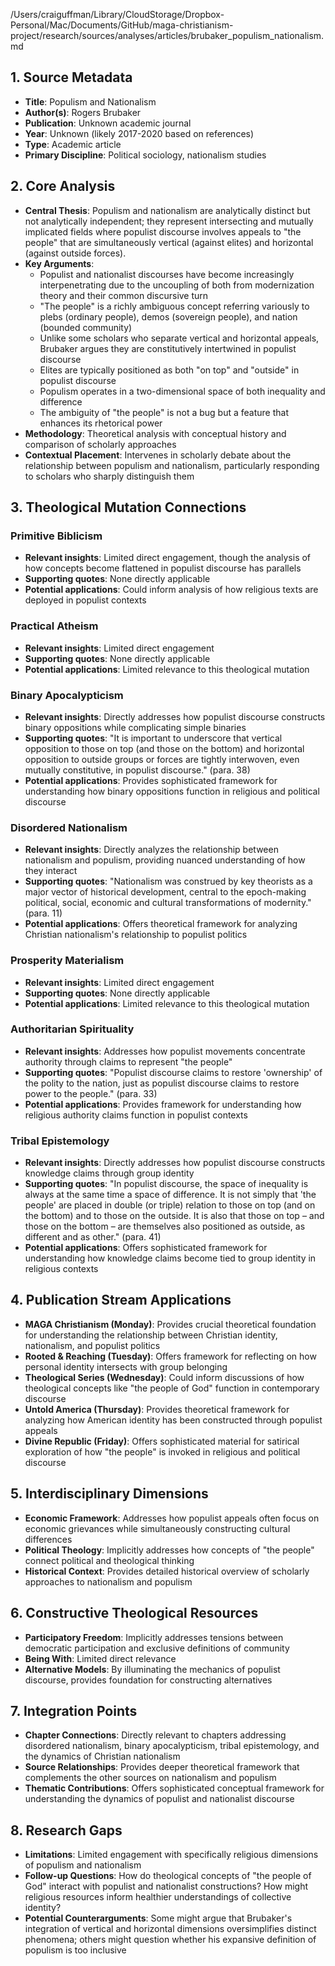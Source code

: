 /Users/craiguffman/Library/CloudStorage/Dropbox-Personal/Mac/Documents/GitHub/maga-christianism-project/research/sources/analyses/articles/brubaker_populism_nationalism.md

## 1. Source Metadata
- **Title**: Populism and Nationalism
- **Author(s)**: Rogers Brubaker
- **Publication**: Unknown academic journal
- **Year**: Unknown (likely 2017-2020 based on references)
- **Type**: Academic article
- **Primary Discipline**: Political sociology, nationalism studies

## 2. Core Analysis
- **Central Thesis**: Populism and nationalism are analytically distinct but not analytically independent; they represent intersecting and mutually implicated fields where populist discourse involves appeals to "the people" that are simultaneously vertical (against elites) and horizontal (against outside forces).
- **Key Arguments**: 
  - Populist and nationalist discourses have become increasingly interpenetrating due to the uncoupling of both from modernization theory and their common discursive turn
  - "The people" is a richly ambiguous concept referring variously to plebs (ordinary people), demos (sovereign people), and nation (bounded community)
  - Unlike some scholars who separate vertical and horizontal appeals, Brubaker argues they are constitutively intertwined in populist discourse
  - Elites are typically positioned as both "on top" and "outside" in populist discourse
  - Populism operates in a two-dimensional space of both inequality and difference
  - The ambiguity of "the people" is not a bug but a feature that enhances its rhetorical power
- **Methodology**: Theoretical analysis with conceptual history and comparison of scholarly approaches
- **Contextual Placement**: Intervenes in scholarly debate about the relationship between populism and nationalism, particularly responding to scholars who sharply distinguish them

## 3. Theological Mutation Connections

### Primitive Biblicism
- **Relevant insights**: Limited direct engagement, though the analysis of how concepts become flattened in populist discourse has parallels
- **Supporting quotes**: None directly applicable
- **Potential applications**: Could inform analysis of how religious texts are deployed in populist contexts

### Practical Atheism
- **Relevant insights**: Limited direct engagement
- **Supporting quotes**: None directly applicable
- **Potential applications**: Limited relevance to this theological mutation

### Binary Apocalypticism
- **Relevant insights**: Directly addresses how populist discourse constructs binary oppositions while complicating simple binaries
- **Supporting quotes**: "It is important to underscore that vertical opposition to those on top (and those on the bottom) and horizontal opposition to outside groups or forces are tightly interwoven, even mutually constitutive, in populist discourse." (para. 38)
- **Potential applications**: Provides sophisticated framework for understanding how binary oppositions function in religious and political discourse

### Disordered Nationalism
- **Relevant insights**: Directly analyzes the relationship between nationalism and populism, providing nuanced understanding of how they interact
- **Supporting quotes**: "Nationalism was construed by key theorists as a major vector of historical development, central to the epoch-making political, social, economic and cultural transformations of modernity." (para. 11)
- **Potential applications**: Offers theoretical framework for analyzing Christian nationalism's relationship to populist politics

### Prosperity Materialism
- **Relevant insights**: Limited direct engagement
- **Supporting quotes**: None directly applicable
- **Potential applications**: Limited relevance to this theological mutation

### Authoritarian Spirituality
- **Relevant insights**: Addresses how populist movements concentrate authority through claims to represent "the people"
- **Supporting quotes**: "Populist discourse claims to restore 'ownership' of the polity to the nation, just as populist discourse claims to restore power to the people." (para. 33)
- **Potential applications**: Provides framework for understanding how religious authority claims function in populist contexts

### Tribal Epistemology
- **Relevant insights**: Directly addresses how populist discourse constructs knowledge claims through group identity
- **Supporting quotes**: "In populist discourse, the space of inequality is always at the same time a space of difference. It is not simply that 'the people' are placed in double (or triple) relation to those on top (and on the bottom) and to those on the outside. It is also that those on top – and those on the bottom – are themselves also positioned as outside, as different and as other." (para. 41)
- **Potential applications**: Offers sophisticated framework for understanding how knowledge claims become tied to group identity in religious contexts

## 4. Publication Stream Applications
- **MAGA Christianism (Monday)**: Provides crucial theoretical foundation for understanding the relationship between Christian identity, nationalism, and populist politics
- **Rooted & Reaching (Tuesday)**: Offers framework for reflecting on how personal identity intersects with group belonging
- **Theological Series (Wednesday)**: Could inform discussions of how theological concepts like "the people of God" function in contemporary discourse
- **Untold America (Thursday)**: Provides theoretical framework for analyzing how American identity has been constructed through populist appeals
- **Divine Republic (Friday)**: Offers sophisticated material for satirical exploration of how "the people" is invoked in religious and political discourse

## 5. Interdisciplinary Dimensions
- **Economic Framework**: Addresses how populist appeals often focus on economic grievances while simultaneously constructing cultural differences
- **Political Theology**: Implicitly addresses how concepts of "the people" connect political and theological thinking
- **Historical Context**: Provides detailed historical overview of scholarly approaches to nationalism and populism

## 6. Constructive Theological Resources
- **Participatory Freedom**: Implicitly addresses tensions between democratic participation and exclusive definitions of community
- **Being With**: Limited direct relevance
- **Alternative Models**: By illuminating the mechanics of populist discourse, provides foundation for constructing alternatives

## 7. Integration Points
- **Chapter Connections**: Directly relevant to chapters addressing disordered nationalism, binary apocalypticism, tribal epistemology, and the dynamics of Christian nationalism
- **Source Relationships**: Provides deeper theoretical framework that complements the other sources on nationalism and populism
- **Thematic Contributions**: Offers sophisticated conceptual framework for understanding the dynamics of populist and nationalist discourse

## 8. Research Gaps
- **Limitations**: Limited engagement with specifically religious dimensions of populism and nationalism
- **Follow-up Questions**: How do theological concepts of "the people of God" interact with populist and nationalist constructions? How might religious resources inform healthier understandings of collective identity?
- **Potential Counterarguments**: Some might argue that Brubaker's integration of vertical and horizontal dimensions oversimplifies distinct phenomena; others might question whether his expansive definition of populism is too inclusive
